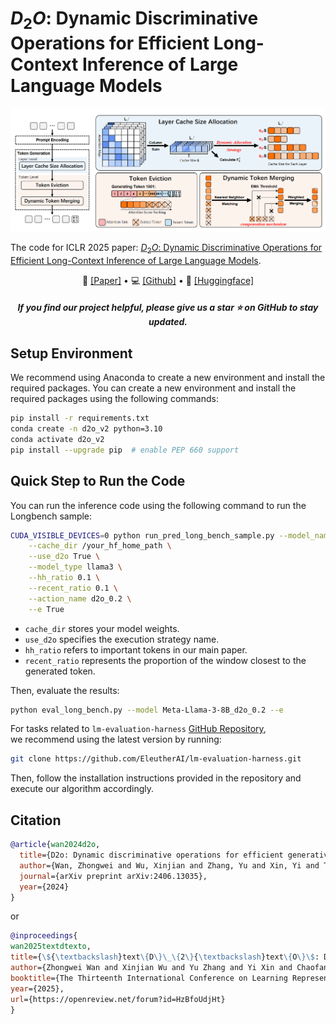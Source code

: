 # $D_{2}O$: Dynamic Discriminative Operations for Efficient Long-Context Inference of Large Language Models

<div align="center">
<img src="D2O.png"> <br>
</div>


The code for ICLR 2025 paper: [$D_{2}O$: Dynamic Discriminative Operations for Efficient Long-Context Inference of Large Language Models](https://openreview.net/forum?id=HzBfoUdjHt).
<p align="center">
  📃 <a href="https://openreview.net/forum?id=HzBfoUdjHt" target="_blank">[Paper]</a> • 💻 <a href="https://github.com/AIoT-MLSys-Lab/d2o" target="_blank">[Github]</a> • 🤗 <a href="https://huggingface.co/papers/2406.13035" target="_blank">[Huggingface]</a> 
</p>
<h5 align="center"> If you find our project helpful, please give us a star ⭐ on GitHub to stay updated.</h5>


## Setup Environment
We recommend using Anaconda to create a new environment and install the required packages. You can create a new environment and install the required packages using the following commands:
```bash
pip install -r requirements.txt
conda create -n d2o_v2 python=3.10
conda activate d2o_v2
pip install --upgrade pip  # enable PEP 660 support
```
## Quick Step to Run the Code
You can run the inference code using the following command to run the Longbench sample:
```bash
CUDA_VISIBLE_DEVICES=0 python run_pred_long_bench_sample.py --model_name_or_path meta-llama/Meta-Llama-3-8B \
    --cache_dir /your_hf_home_path \
    --use_d2o True \
    --model_type llama3 \
    --hh_ratio 0.1 \
    --recent_ratio 0.1 \
    --action_name d2o_0.2 \
    --e True 

```
- `cache_dir` stores your model weights.  
- `use_d2o` specifies the execution strategy name.  
- `hh_ratio` refers to important tokens in our main paper.  
- `recent_ratio` represents the proportion of the window closest to the generated token.  

Then, evaluate the results:
```bash
python eval_long_bench.py --model Meta-Llama-3-8B_d2o_0.2 --e 
```
  
For tasks related to `lm-evaluation-harness` [GitHub Repository](https://github.com/EleutherAI/lm-evaluation-harness),  
we recommend using the latest version by running:  

```bash
git clone https://github.com/EleutherAI/lm-evaluation-harness.git
```
Then, follow the installation instructions provided in the repository and execute our algorithm accordingly.

## Citation
```bibtex
@article{wan2024d2o,
  title={D2o: Dynamic discriminative operations for efficient generative inference of large language models},
  author={Wan, Zhongwei and Wu, Xinjian and Zhang, Yu and Xin, Yi and Tao, Chaofan and Zhu, Zhihong and Wang, Xin and Luo, Siqi and Xiong, Jing and Zhang, Mi},
  journal={arXiv preprint arXiv:2406.13035},
  year={2024}
}
```

or 

```bibtex
@inproceedings{
wan2025textdtexto,
title={\${\textbackslash}text\{D\}\_\{2\}{\textbackslash}text\{O\}\$: Dynamic Discriminative Operations for Efficient Long-Context Inference of Large Language Models},
author={Zhongwei Wan and Xinjian Wu and Yu Zhang and Yi Xin and Chaofan Tao and Zhihong Zhu and Xin Wang and Siqi Luo and Jing Xiong and Longyue Wang and Mi Zhang},
booktitle={The Thirteenth International Conference on Learning Representations},
year={2025},
url={https://openreview.net/forum?id=HzBfoUdjHt}
}
```
